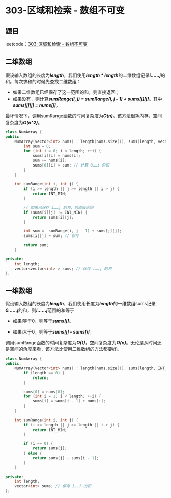 # 303-区域和检索 - 数组不可变

## 题目

leetcode：[303-区域和检索 - 数组不可变](https://leetcode-cn.com/problems/range-sum-query-immutable/)

## 二维数组

假设输入数组的长度为***length***，我们使用***length \* length***的二维数组记录***i……j***的和。每次求和的时候先查找二维数组：

- 如果二维数组已经保存了这一范围的和，则直接返回；
- 如果没有，则计算***sumRange(i, j) = sumRange(i, j - 1) + sums\[j\]\[j\]***。其中***sums\[j\]\[j\] = nums\[j\]***。

最坏情况下，调用sumRange函数的时间复杂度为***O(n)***。该方法很耗内存，空间复杂度为***O(n^2)***。

```c++
class NumArray {
public:
    NumArray(vector<int> nums) : length(nums.size()), sums(length, vector<int>(length, INT_MIN)) {
        int sum = 0;
        for (int i = 0; i < length; ++i) {
            sums[i][i] = nums[i];
            sum += nums[i];
            sums[0][i] = sum; // 计算 0……i 的和
        }
    }
    
    int sumRange(int i, int j) {
        if (i >= length || j >= length || i > j) {
            return INT_MIN;
        }

        // 如果已保存 i……j 的和，则直接返回
        if (sums[i][j] != INT_MIN) {
            return sums[i][j];
        }

        int sum =  sumRange(i, j - 1) + sums[j][j];
        sums[i][j] = sum; // 保存

        return sum;
    }

private:
    int length;
    vector<vector<int> > sums; // 保存 i……j 的和
};
```

## 一维数组

假设输入数组的长度为***length***，我们使用长度为***length***的一维数组sums记录***0……j***的和，则***i……j***范围的和等于

- 如果i等于0，则等于***sums\[j\]***。

- 如果i大于0，则等于***sums[j] - sums[i]***。

调用sumRange函数的时间复杂度为***O(1)***，空间复杂度为***O(n)***。无论是从时间还是空间的角度来看，该方法比使用二维数组的方法都要好。

```c++
class NumArray {
public:
    NumArray(vector<int> nums) : length(nums.size()), sums(length, INT_MIN) {
        if (length == 0) {
            return;
        }

        sums[0] = nums[0];
        for (int i = 1; i < length; ++i) {
            sums[i] = sums[i - 1] + nums[i];
        }
    }
    
    int sumRange(int i, int j) {
        if (i >= length || j >= length || i > j) {
            return INT_MIN;
        }

        if (i == 0) {
            return sums[j];
        } else {
            return sums[j] - sums[i - 1];
        }
    }

private:
    int length;
    vector<int> sums; // 保存 i……j 的和
};
```

